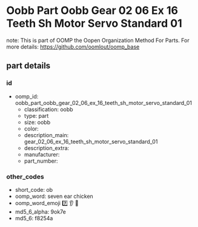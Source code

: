 # Oobb Part Oobb Gear 02 06 Ex 16 Teeth Sh Motor Servo Standard 01  

note: This is part of OOMP the Oopen Organization Method For Parts. For more details: https://github.com/oomlout/oomp_base

##  part details





### id
* oomp_id: oobb_part_oobb_gear_02_06_ex_16_teeth_sh_motor_servo_standard_01
  * classification: oobb
  * type: part
  * size: oobb
  * color: 
  * description_main: gear_02_06_ex_16_teeth_sh_motor_servo_standard_01
  * description_extra: 
  * manufacturer: 
  * part_number: 

### other_codes
* short_code: ob
* oomp_word: seven ear chicken
* oomp_word_emoji :seven: :ear: :chicken:
* md5_6_alpha: 9ok7e
* md5_6: f8254a